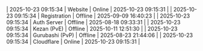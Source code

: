| 2025-10-23 09:15:34 | Website | Online | 2025-10-23 09:15:31 |
| 2025-10-23 09:15:34 | Registration | Offline | 2025-09-09 16:40:23 |
| 2025-10-23 09:15:34 | Auth Server | Offline | 2025-08-18 09:33:31 |
| 2025-10-23 09:15:34 | Kezan (PvE) | Offline | 2025-10-11 12:51:30 |
| 2025-10-23 09:15:34 | Gurubashi (PvP) | Offline | 2025-08-23 21:44:06 |
| 2025-10-23 09:15:34 | Cloudflare | Online | 2025-10-23 09:15:31 |

